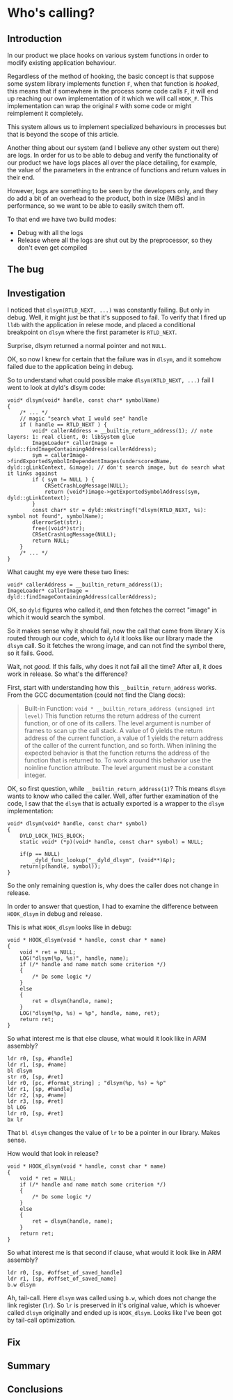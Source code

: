 # Who's calling?
## Introduction

In our product we place hooks on various system functions in order to modify existing application behaviour.

Regardless of the method of hooking, the basic concept is that suppose some system library implements function `F`, when that function is *hooked*, this means that if somewhere in the process some code calls `F`, it will end up reaching our own implementation of it which we will call `HOOK_F`. This implementation can wrap the original `F` with some code or might reimplement it completely.

This system allows us to implement specialized behaviours in processes but that is beyond the scope of this article.

Another thing about our system (and I believe any other system out there) are logs. In order for us to be able to debug and verify the functionality of our product we have logs places all over the place detailing, for example, the value of the parameters in the entrance of functions and return values in their end.

However, logs are something to be seen by the developers only, and they do add a bit of an overhead to the product, both in size (MiBs) and in performance, so we want to be able to easily switch them off.

To that end we have two build modes:
- Debug with all the logs
- Release where all the logs are shut out by the preprocessor, so they don't even get compiled

## The bug

## Investigation

I noticed that `dlsym(RTLD_NEXT, ...)` was constantly failing. But only in debug.
Well, it might just be that it's supposed to fail. To verify that I fired up `lldb` with the application in relese mode, and placed a conditional breakpoint on `dlsym` where the first parameter is `RTLD_NEXT`.

Surprise, dlsym returned a normal pointer and not `NULL`.

OK, so now I knew for certain that the failure was in `dlsym`, and it somehow failed due to the application being in debug.

So to understand what could possible make `dlsym(RTLD_NEXT, ...)` fail I went to look at dyld's dlsym code:

    void* dlsym(void* handle, const char* symbolName)
    {
        /* ... */
        // magic "search what I would see" handle
        if ( handle == RTLD_NEXT ) {
            void* callerAddress = __builtin_return_address(1); // note layers: 1: real client, 0: libSystem glue
            ImageLoader* callerImage = dyld::findImageContainingAddress(callerAddress);
            sym = callerImage->findExportedSymbolInDependentImages(underscoredName, dyld::gLinkContext, &image); // don't search image, but do search what it links against
            if ( sym != NULL ) {
                CRSetCrashLogMessage(NULL);
                return (void*)image->getExportedSymbolAddress(sym, dyld::gLinkContext);
            }
            const char* str = dyld::mkstringf("dlsym(RTLD_NEXT, %s): symbol not found", symbolName);
            dlerrorSet(str);
            free((void*)str);
            CRSetCrashLogMessage(NULL);
            return NULL;
        }
        /* ... */
    }

What caught my eye were these two lines:

    void* callerAddress = __builtin_return_address(1);
    ImageLoader* callerImage = dyld::findImageContainingAddress(callerAddress);

OK, so `dyld` figures who called it, and then fetches the correct "image" in which it would search the symbol.

So it makes sense why it should fail, now the call that came from library X is routed through our code, which to `dyld` it looks like our library made the `dlsym` call. So it fetches the wrong image, and can not find the symbol there, so it fails. Good.

Wait, not *good*. If this fails, why does it not fail all the time? After all, it does work in release. So what's the difference?

First, start with understanding how this `__builtin_return_address` works. From the GCC documentation (could not find the Clang docs):

> Built-in Function: `void * __builtin_return_address (unsigned int level)`
>   This function returns the return address of the current function, or of one of its callers. The level argument is number of frames to scan up the call stack. A value of 0 yields the return address of the current function, a value of 1 yields the return address of the caller of the current function, and so forth. When inlining the expected behavior is that the function returns the address of the function that is returned to. To work around this behavior use the noinline function attribute.
>   The level argument must be a constant integer.

OK, so first question, while `__builtin_return_address(1)`? This means `dlsym` wants to know who called the caller. Well, after further examination of the code, I saw that the `dlsym` that is actually exported is a wrapper to the `dlsym` implementation:

    void* dlsym(void* handle, const char* symbol)
    {
        DYLD_LOCK_THIS_BLOCK;
        static void* (*p)(void* handle, const char* symbol) = NULL;

        if(p == NULL)
            _dyld_func_lookup("__dyld_dlsym", (void**)&p);
        return(p(handle, symbol));
    }

So the only remaining question is, why does the caller does not change in release.

In order to answer that question, I had to examine the difference between `HOOK_dlsym` in debug and release.

This is what `HOOK_dlsym` looks like in debug:

    void * HOOK_dlsym(void * handle, const char * name)
    {
        void * ret = NULL;
        LOG("dlsym(%p, %s)", handle, name);
        if (/* handle and name match some criterion */)
        {
            /* Do some logic */
        }
        else
        {
            ret = dlsym(handle, name);
        }
        LOG("dlsym(%p, %s) = %p", handle, name, ret);
        return ret;
    }

So what interest me is that else clause, what would it look like in ARM assembly?

    ldr r0, [sp, #handle]
    ldr r1, [sp, #name]
    bl dlsym
    str r0, [sp, #ret]
    ldr r0, [pc, #format_string] ; "dlsym(%p, %s) = %p"
    ldr r1, [sp, #handle]
    ldr r2, [sp, #name]
    ldr r3, [sp, #ret]
    bl LOG
    ldr r0, [sp, #ret]
    bx lr

That `bl dlsym` changes the value of `lr` to be a pointer in our library. Makes sense.

How would that look in release?

    void * HOOK_dlsym(void * handle, const char * name)
    {
        void * ret = NULL;
        if (/* handle and name match some criterion */)
        {
            /* Do some logic */
        }
        else
        {
            ret = dlsym(handle, name);
        }
        return ret;
    }

So what interest me is that second if clause, what would it look like in ARM assembly?

    ldr r0, [sp, #offset_of_saved_handle]
    ldr r1, [sp, #offset_of_saved_name]
    b.w dlsym

Ah, tail-call. Here `dlsym` was called using `b.w`, which does not change the link register (`lr`). So `lr` is preserved in it's original value, which is whoever called `dlsym` originally and ended up is `HOOK_dlsym`. Looks like I've been got by tail-call optimization.

## Fix

## Summary

## Conclusions
